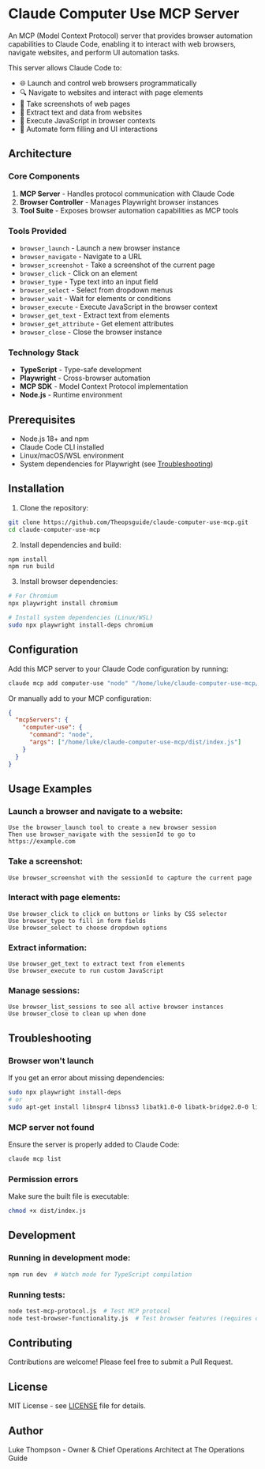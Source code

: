 # Claude Computer Use MCP Server

An MCP (Model Context Protocol) server that provides browser automation capabilities to Claude Code, enabling it to interact with web browsers, navigate websites, and perform UI automation tasks.

This server allows Claude Code to:
- 🌐 Launch and control web browsers programmatically
- 🔍 Navigate to websites and interact with page elements
- 📸 Take screenshots of web pages
- 📝 Extract text and data from websites
- 🤖 Execute JavaScript in browser contexts
- 🎯 Automate form filling and UI interactions

## Architecture

### Core Components

1. **MCP Server** - Handles protocol communication with Claude Code
2. **Browser Controller** - Manages Playwright browser instances
3. **Tool Suite** - Exposes browser automation capabilities as MCP tools

### Tools Provided

- `browser_launch` - Launch a new browser instance
- `browser_navigate` - Navigate to a URL
- `browser_screenshot` - Take a screenshot of the current page
- `browser_click` - Click on an element
- `browser_type` - Type text into an input field
- `browser_select` - Select from dropdown menus
- `browser_wait` - Wait for elements or conditions
- `browser_execute` - Execute JavaScript in the browser context
- `browser_get_text` - Extract text from elements
- `browser_get_attribute` - Get element attributes
- `browser_close` - Close the browser instance

### Technology Stack

- **TypeScript** - Type-safe development
- **Playwright** - Cross-browser automation
- **MCP SDK** - Model Context Protocol implementation
- **Node.js** - Runtime environment

## Prerequisites

- Node.js 18+ and npm
- Claude Code CLI installed
- Linux/macOS/WSL environment
- System dependencies for Playwright (see [Troubleshooting](#troubleshooting))

## Installation

1. Clone the repository:
```bash
git clone https://github.com/Theopsguide/claude-computer-use-mcp.git
cd claude-computer-use-mcp
```

2. Install dependencies and build:
```bash
npm install
npm run build
```

3. Install browser dependencies:
```bash
# For Chromium
npx playwright install chromium

# Install system dependencies (Linux/WSL)
sudo npx playwright install-deps chromium
```

## Configuration

Add this MCP server to your Claude Code configuration by running:

```bash
claude mcp add computer-use "node" "/home/luke/claude-computer-use-mcp/dist/index.js"
```

Or manually add to your MCP configuration:

```json
{
  "mcpServers": {
    "computer-use": {
      "command": "node",
      "args": ["/home/luke/claude-computer-use-mcp/dist/index.js"]
    }
  }
}
```

## Usage Examples

### Launch a browser and navigate to a website:
```
Use the browser_launch tool to create a new browser session
Then use browser_navigate with the sessionId to go to https://example.com
```

### Take a screenshot:
```
Use browser_screenshot with the sessionId to capture the current page
```

### Interact with page elements:
```
Use browser_click to click on buttons or links by CSS selector
Use browser_type to fill in form fields
Use browser_select to choose dropdown options
```

### Extract information:
```
Use browser_get_text to extract text from elements
Use browser_execute to run custom JavaScript
```

### Manage sessions:
```
Use browser_list_sessions to see all active browser instances
Use browser_close to clean up when done
```

## Troubleshooting

### Browser won't launch
If you get an error about missing dependencies:
```bash
sudo npx playwright install-deps
# or
sudo apt-get install libnspr4 libnss3 libatk1.0-0 libatk-bridge2.0-0 libcups2
```

### MCP server not found
Ensure the server is properly added to Claude Code:
```bash
claude mcp list
```

### Permission errors
Make sure the built file is executable:
```bash
chmod +x dist/index.js
```

## Development

### Running in development mode:
```bash
npm run dev  # Watch mode for TypeScript compilation
```

### Running tests:
```bash
node test-mcp-protocol.js  # Test MCP protocol
node test-browser-functionality.js  # Test browser features (requires deps)
```

## Contributing

Contributions are welcome! Please feel free to submit a Pull Request.

## License

MIT License - see [LICENSE](LICENSE) file for details.

## Author

Luke Thompson - Owner & Chief Operations Architect at The Operations Guide